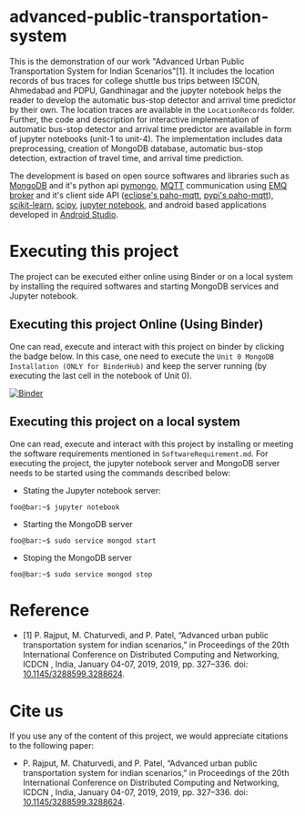# advanced-public-transportation-system
This is the demonstration of our work "Advanced Urban Public Transportation System for Indian Scenarios"[1]. It includes the location records of bus traces for college shuttle bus trips between ISCON, Ahmedabad and PDPU, Gandhinagar and the jupyter notebook helps the reader to develop the automatic bus-stop detector and arrival time predictor by their own. The location traces are available in the `LocationRecords` folder. Further, the code and description for interactive implementation of automatic bus-stop detector and arrival time predictor are available in form of jupyter notebooks (unit-1 to unit-4). The implementation includes data preprocessing, creation of MongoDB database, automatic bus-stop detection, extraction of travel time, and arrival time prediction.

The development is based on open source softwares and libraries such as [MongoDB](https://www.mongodb.com/) and it's python api [pymongo](https://api.mongodb.com/python/current/), [MQTT](mqtt.org) communication using [EMQ broker](http://emqtt.io/) and it's client side API ([eclipse's paho-mqtt](https://www.eclipse.org/paho/clients/dotnet/), [pypi's paho-mqtt](https://pypi.org/project/paho-mqtt/)), [scikit-learn](https://scikit-learn.org), [scipy](https://scipy.org/), [jupyter notebook](https://jupyter.org/), and android based applications developed in [Android Studio](https://developer.android.com/studio).

# Executing this project
The project can be executed either online using Binder or on a local system by installing the required softwares and starting MongoDB services and Jupyter notebook. 
## Executing this project Online (Using Binder)
One can read, execute and interact with this project on binder by clicking the badge below. In this case, one need to execute the `Unit 0 MongoDB Installation (ONLY for BinderHub)` and keep the server running (by executing the last cell in the notebook of Unit 0).

[![Binder](https://mybinder.org/badge_logo.svg)](https://mybinder.org/v2/gh/pruthvishRajput/advanced-public-transportation-system/master)

## Executing this project on a local system
One can read, execute and interact with this project by installing or meeting the software requirements mentioned in `SoftwareRequirement.md`. For executing the project, the jupyter notebook server and MongoDB server needs to be started using the commands described below:

- Stating the Jupyter notebook server:
```shell
foo@bar:~$ jupyter notebook

```

- Starting the MongoDB server
```shell
foo@bar:~$ sudo service mongod start

```
- Stoping the MongoDB server
```shell
foo@bar:~$ sudo service mongod stop

```
# Reference
- [1] P. Rajput, M. Chaturvedi, and P. Patel, “Advanced urban public transportation system for indian scenarios,” in Proceedings of the 20th International Conference on Distributed Computing and Networking, ICDCN , India, January 04-07, 2019, 2019, pp. 327–336. doi: [10.1145/3288599.3288624](https://dl.acm.org/citation.cfm?id=3288624).

# Cite us
If you use any of the content of this project, we would appreciate citations to the following paper:

- P. Rajput, M. Chaturvedi, and P. Patel, “Advanced urban public transportation system for indian scenarios,” in Proceedings of the 20th International Conference on Distributed Computing and Networking, ICDCN , India, January 04-07, 2019, 2019, pp. 327–336. doi: [10.1145/3288599.3288624](https://dl.acm.org/citation.cfm?id=3288624).
